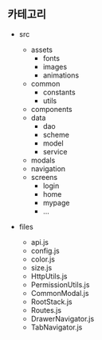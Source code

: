## 카테고리

- src
  - assets
    - fonts
    - images
    - animations
  - common
    - constants
    - utils
  - components
  - data
    - dao
    - scheme
    - model
    - service
  - modals
  - navigation
  - screens
    - login
    - home
    - mypage
    - ...

- files
  - api.js
  - config.js
  - color.js
  - size.js
  - HttpUtils.js
  - PermissionUtils.js
  - CommonModal.js
  - RootStack.js
  - Routes.js
  - DrawerNavigator.js
  - TabNavigator.js